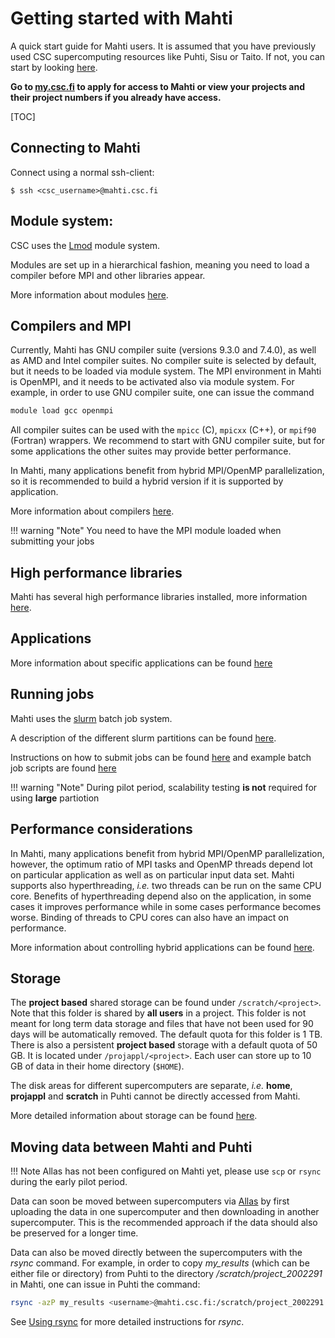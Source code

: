 # Getting started with Mahti

A quick start guide for Mahti users. It is assumed
that you have previously used CSC supercomputing resources like Puhti, Sisu or Taito. If not, you can start by looking [here](../../computing/overview.md).

**Go to [my.csc.fi](https://my.csc.fi) to apply for access to Mahti or view your projects and their project numbers
if you already have access.**

[TOC]


## Connecting to Mahti

Connect using a normal ssh-client:
```
$ ssh <csc_username>@mahti.csc.fi
```

## Module system:

CSC uses the [Lmod](https://lmod.readthedocs.io) module system.

Modules are set up in a hierarchical fashion, meaning you need to load a compiler 
before MPI and other libraries appear.

More information about modules [here](../../computing/modules.md).

## Compilers and MPI

Currently, Mahti has GNU compiler suite (versions 9.3.0 and 7.4.0), as
well as AMD and Intel compiler suites. No compiler suite is selected
by default, but it needs to be loaded via module system. The MPI
environment in Mahti is OpenMPI, and it needs to be activated also via
module system. For example, in order to use GNU compiler suite, one
can issue the command

```bash
module load gcc openmpi
```

All compiler suites can be used with the `mpicc` (C), `mpicxx` (C++),
or `mpif90` (Fortran) wrappers. We recommend to start with GNU compiler suite,
but for some applications the other suites may provide better performance.

In Mahti, many applications benefit from hybrid MPI/OpenMP
parallelization, so it is recommended to build a hybrid version if it
is supported by application.

More information about compilers [here](../../computing/compiling-mahti.md).

!!! warning "Note" 
    You need to have the MPI module loaded when submitting your jobs

## High performance libraries

Mahti has several high performance libraries installed, more
information [here](../../computing/hpc-libraries.md).

## Applications

More information about specific applications can be found [here](../../apps/alpha.md)


## Running jobs

Mahti uses the [slurm](https://slurm.schedmd.com/documentation.html) batch job system. 

A description of the different slurm partitions can be found [here](../../computing/running/batch-job-partitions.md). 

Instructions on how to submit jobs can be found [here](../../computing/running/creating-job-scripts.md)
and example batch job scripts are found [here](../../computing/running/example-job-scripts-mahti.md)

!!! warning "Note"
    During pilot period, scalability testing **is not** required for
    using **large** partiotion

## Performance considerations

In Mahti, many applications benefit from hybrid MPI/OpenMP parallelization,
however, the optimum ratio of MPI tasks and OpenMP threads depend lot
on particular application as well as on particular input data
set. Mahti supports also hyperthreading, *i.e.* two threads can be run
on the same CPU core. Benefits of hyperthreading depend also on the
application, in some cases it improves performance while in some cases
performance becomes worse. Binding of threads to CPU cores can also have
an impact on performance. 

More information about controlling hybrid applications can be found
[here](../../computing/running/performance-checklist.md#hybrid-parallelization-in-mahti). 


## Storage

The **project based** shared storage can be found under `/scratch/<project>`.
Note that this folder is shared by **all users** in a project. This folder is not meant for long term data storage
and files that have not been used for 90 days will be automatically removed. The default quota for this folder is 1 TB. There is also a persistent **project based**
storage with a default quota of 50 GB. It is located under `/projappl/<project>`. Each user can store up to 10 GB of data in their home directory (`$HOME`).

The disk areas for different supercomputers are separate, *i.e.*
**home**, **projappl** and **scratch** in Puhti cannot be directly
accessed from Mahti.

More detailed information about storage can be found [here](../../computing/disk.md).


## Moving data between Mahti and Puhti

!!! Note
    Allas has not been configured on Mahti yet, please use `scp` or `rsync`
    during the early pilot period.
    
Data can soon be moved between supercomputers via
[Allas](../../data/Allas/index.md) by first uploading 
the data in one supercomputer and then downloading in another
supercomputer. This is the recommended approach if the data should also
be preserved for a longer time.

Data can also be moved directly between the supercomputers with the
_rsync_ command. For example, in order to copy *my_results* (which can be
either file or directory) from
Puhti to the directory */scratch/project_2002291* in Mahti, one can
issue in Puhti the command: 
```bash
rsync -azP my_results <username>@mahti.csc.fi:/scratch/project_2002291
```
See [Using rsync](../../data/moving/rsync.md) for more detailed instructions
for *rsync*.
